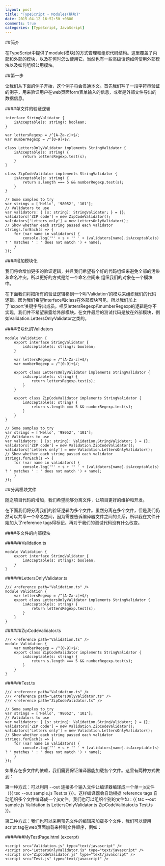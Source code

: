 ```yaml
---
layout: post
title: "TypeScript - Modules(模块)"
date: 2015-04-12 16:52:50 +0800
comments: true
categories: [TypeScript, JavaScript]
---
```

##简介

在TypeScript中提供了module(模块)的方式管理和组织代码结构。这里覆盖了内部和外部的模块，以及在何时怎么使用它。当然也有一些高级话题如何使用外部模块以及如何组织公用模块。

##第一步

让我们从下面的例子开始，这个例子将会贯通本文。首先我们写了一段字符串验证的例子，用来验证用户在web页面form表单输入的信息，或者是外部文件导出的数据信息。

####单文件的验证逻辑

	interface StringValidator {
	    isAcceptable(s: string): boolean;
	}

	var lettersRegexp = /^[A-Za-z]+$/;
	var numberRegexp = /^[0-9]+$/;

	class LettersOnlyValidator implements StringValidator {
	    isAcceptable(s: string) {
	        return lettersRegexp.test(s);
	    }
	}

	class ZipCodeValidator implements StringValidator {
	    isAcceptable(s: string) {
	        return s.length === 5 && numberRegexp.test(s);
	    }
	}

	// Some samples to try
	var strings = ['Hello', '98052', '101'];
	// Validators to use
	var validators: { [s: string]: StringValidator; } = {};
	validators['ZIP code'] = new ZipCodeValidator();
	validators['Letters only'] = new LettersOnlyValidator();
	// Show whether each string passed each validator
	strings.forEach(s => {
	    for (var name in validators) {
	        console.log('"' + s + '" ' + (validators[name].isAcceptable(s) ? ' matches ' : ' does not match ') + name);
	    }
	});

####增加模块化

我们将会增加更多的验证逻辑，并且我们希望有个好的代码组织来避免全部的污染和命名冲突。所以更好的方式是给一个命名空间来	组织我们的对象在一个模块中。

在下面我们将把所有的验证逻辑移到一个叫‘Validation’的模块来组织我们的代码逻辑。因为我们希望interface和class在外部模块可见，所以我们加上了‘export’关键字导出成员。相反lettersRegexp和numberRegexp的逻辑是你不实现，我们并不希望暴露给外部模块。在文件最后的测试代码是放在外部模块，例如Validation.LettersOnlyValidator之类的。

####模块化的Validators

	module Validation {
	    export interface StringValidator {
	        isAcceptable(s: string): boolean;
	    }

	    var lettersRegexp = /^[A-Za-z]+$/;
	    var numberRegexp = /^[0-9]+$/;

	    export class LettersOnlyValidator implements StringValidator {
	        isAcceptable(s: string) {
	            return lettersRegexp.test(s);
	        }
	    }

	    export class ZipCodeValidator implements StringValidator {
	        isAcceptable(s: string) {
	            return s.length === 5 && numberRegexp.test(s);
	        }
	    }
	}

	// Some samples to try
	var strings = ['Hello', '98052', '101'];
	// Validators to use
	var validators: { [s: string]: Validation.StringValidator; } = {};
	validators['ZIP code'] = new Validation.ZipCodeValidator();
	validators['Letters only'] = new Validation.LettersOnlyValidator();
	// Show whether each string passed each validator
	strings.forEach(s => {
	    for (var name in validators) {
	        console.log('"' + s + '" ' + (validators[name].isAcceptable(s) ? ' matches ' : ' does not match ') + name);
	    }
	});

##分离模块文件

随之项目代码的增加，我们希望能够分离文件，让项目更好的维护和开发。

在下面我们将分离我们的验证逻辑为多个文件。虽然分离在多个文件，但是我们仍然可以共享一个命名空间，因为需要告诉编译器文件之间的关系，所以我在文件开始加入了reference tags得标记。再对于我们的测试代码没有什么改变。

####多文件的内部模块

######Validation.ts

	module Validation {
	    export interface StringValidator {
	        isAcceptable(s: string): boolean;
	    }
	}

######LettersOnlyValidator.ts

	/// <reference path="Validation.ts" />
	module Validation {
	    var lettersRegexp = /^[A-Za-z]+$/;
	    export class LettersOnlyValidator implements StringValidator {
	        isAcceptable(s: string) {
	            return lettersRegexp.test(s);
	        }
	    }
	}

######ZipCodeValidator.ts

	/// <reference path="Validation.ts" />
	module Validation {
	    var numberRegexp = /^[0-9]+$/;
	    export class ZipCodeValidator implements StringValidator {
	        isAcceptable(s: string) {
	            return s.length === 5 && numberRegexp.test(s);
	        }
	    }
	}

######Test.ts

	/// <reference path="Validation.ts" />
	/// <reference path="LettersOnlyValidator.ts" />
	/// <reference path="ZipCodeValidator.ts" />

	// Some samples to try
	var strings = ['Hello', '98052', '101'];
	// Validators to use
	var validators: { [s: string]: Validation.StringValidator; } = {};
	validators['ZIP code'] = new Validation.ZipCodeValidator();
	validators['Letters only'] = new Validation.LettersOnlyValidator();
	// Show whether each string passed each validator
	strings.forEach(s => {
	    for (var name in validators) {
	        console.log('"' + s + '" ' + (validators[name].isAcceptable(s) ? ' matches ' : ' does not match ') + name);
	    }
	});

如果存在多文件的依赖，我们需要保证编译器能加载各个文件。这里有两种方式做到：

第一种方式：可以利用 --out 连接多个输入文件让编译器编译成一个单一js文件（{{ tsc --out sample.js Test.ts }}）。这样编译器会自动根据 reference tags 自动组织多个文件编译成一个js文件。我们也可以组织个别的文件如：{{ tsc --out sample.js Validation.ts LettersOnlyValidator.ts ZipCodeValidator.ts Test.ts }}。

第二种方式：我们也可以采用预先文件的编辑来加载多个文件，我们可以使用script tag在web页面加载来控制文件顺序，例如：

#######MyTestPage.html (excerpt)

 	<script src="Validation.js" type="text/javascript" />
    <script src="LettersOnlyValidator.js" type="text/javascript" />
    <script src="ZipCodeValidator.js" type="text/javascript" />
    <script src="Test.js" type="text/javascript" />

